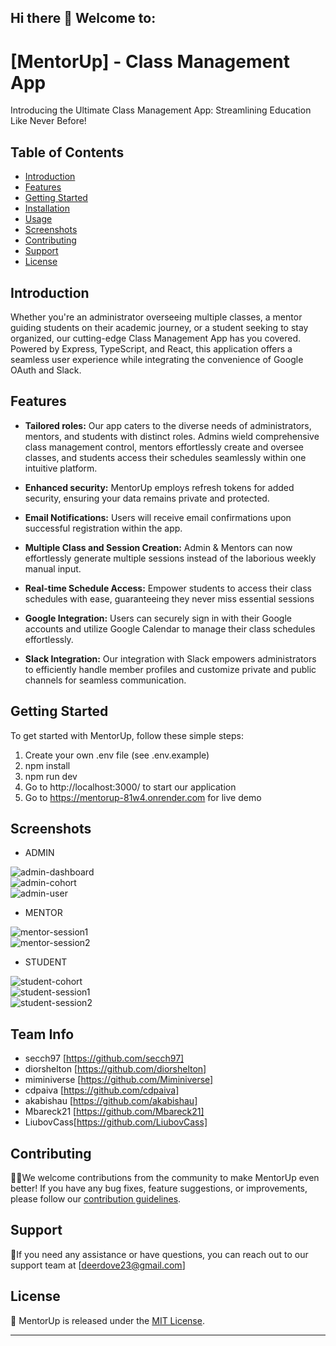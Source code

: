 ## Hi there 👋 Welcome to:

# [MentorUp] - Class Management App

Introducing the Ultimate Class Management App: Streamlining Education Like Never Before!


## Table of Contents

- [Introduction](#introduction)
- [Features](#features)
- [Getting Started](#getting-started)
- [Installation](#installation)
- [Usage](#usage)
- [Screenshots](#screenshots)
- [Contributing](#contributing)
- [Support](#support)
- [License](#license)

## Introduction

Whether you're an administrator overseeing multiple classes, a mentor guiding students on their academic journey, or a student seeking to stay organized, our cutting-edge Class Management App has you covered. Powered by Express, TypeScript, and React, this application offers a seamless user experience while integrating the convenience of Google OAuth and Slack.

## Features

- **Tailored roles:** Our app caters to the diverse needs of administrators, mentors, and students with distinct roles. Admins wield comprehensive class management control, mentors effortlessly create and oversee classes, and students access their schedules seamlessly within one intuitive platform.

- **Enhanced security:** MentorUp employs refresh tokens for added security, ensuring your data remains private and protected.

- **Email Notifications:** Users will receive email confirmations upon successful registration within the app.

- **Multiple Class and Session Creation:** Admin & Mentors can now effortlessly generate multiple sessions instead of the laborious weekly manual input.

- **Real-time Schedule Access:** Empower students to access their class schedules with ease, guaranteeing they never miss essential sessions

- **Google Integration:**
  Users can securely sign in with their Google accounts and utilize Google Calendar to manage their class schedules effortlessly.
- **Slack Integration:**
  Our integration with Slack empowers administrators to efficiently handle member profiles and customize private and public channels for seamless communication.

## Getting Started

To get started with MentorUp, follow these simple steps:

1. Create your own .env file (see .env.example)
2. npm install
3. npm run dev
4. Go to http://localhost:3000/ to start our application
5. Go to https://mentorup-81w4.onrender.com for live demo

## Screenshots

- ADMIN
<div>
<img src="https://github.com/Code-the-Dream-School/dd-prac-team2-back/blob/main/images/admin-dashboard.png?raw=true" alt="admin-dashboard"  />
<br/>
<img src="https://github.com/Code-the-Dream-School/dd-prac-team2-back/blob/main/images/admin-cohort.png?raw=true" alt="admin-cohort"  />
<br/>
<img src="https://github.com/Code-the-Dream-School/dd-prac-team2-back/blob/main/images/admin-users.png?raw=true" alt="admin-user"  />
</div>

- MENTOR

<div>
<img src="https://github.com/Code-the-Dream-School/dd-prac-team2-back/blob/main/images/mentor-session1.png?raw=true" alt="mentor-session1"  />
<br/>
<img src="https://github.com/Code-the-Dream-School/dd-prac-team2-back/blob/main/images/mentor-session2.png?raw=true" alt="mentor-session2"  />

</div>

- STUDENT
<div>
<img src="https://github.com/Code-the-Dream-School/dd-prac-team2-back/blob/main/images/student-cohort.png?raw=true" alt="student-cohort"  />
<br/>
<img src="https://github.com/Code-the-Dream-School/dd-prac-team2-back/blob/main/images/student-session1.png?raw=true" alt="student-session1"  />
<br/>
<img src="https://github.com/Code-the-Dream-School/dd-prac-team2-back/blob/main/images/student-session2.png?raw=true" alt="student-session2"  />
</div>

## Team Info

- secch97 [https://github.com/secch97]
- diorshelton [https://github.com/diorshelton]
- miminiverse [https://github.com/Miminiverse]
- cdpaiva [https://github.com/cdpaiva]
- akabishau [https://github.com/akabishau]
- Mbareck21 [https://github.com/Mbareck21]
- LiubovCass[https://github.com/LiubovCass]


## Contributing

👩‍💻We welcome contributions from the community to make MentorUp even better! If you have any bug fixes, feature suggestions, or improvements, please follow our [contribution guidelines](CONTRIBUTING.md).

## Support

🍿If you need any assistance or have questions, you can reach out to our support team at [deerdove23@gmail.com]


## License

🧙
MentorUp is released under the [MIT License](LICENSE).

---

